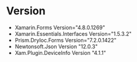  # Version 
 * Xamarin.Forms Version="4.8.0.1269" 
 * Xamarin.Essentials.Interfaces Version="1.5.3.2"
 * Prism.DryIoc.Forms Version="7.2.0.1422" 
 * Newtonsoft.Json Version "12.0.3"
 * Xam.Plugin.DeviceInfo Version "4.1.1"
 
